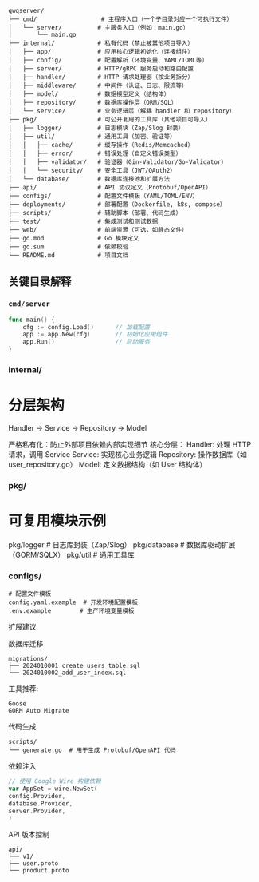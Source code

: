 

```
qwqserver/
├── cmd/                  # 主程序入口（一个子目录对应一个可执行文件）
│   └── server/          # 主服务入口（例如：main.go）
│       └── main.go
├── internal/            # 私有代码（禁止被其他项目导入）
│   ├── app/             # 应用核心逻辑初始化（连接组件）
│   ├── config/          # 配置解析（环境变量、YAML/TOML等）
│   ├── server/          # HTTP/gRPC 服务启动和路由配置
│   ├── handler/         # HTTP 请求处理器（按业务拆分）
│   ├── middleware/      # 中间件（认证、日志、限流等）
│   ├── model/           # 数据模型定义（结构体）
│   ├── repository/      # 数据库操作层（ORM/SQL）
│   └── service/         # 业务逻辑层（解耦 handler 和 repository）
├── pkg/                 # 可公开复用的工具库（其他项目可导入）
│   ├── logger/          # 日志模块（Zap/Slog 封装）
│   ├── util/            # 通用工具（加密、验证等）
│   │   ├── cache/       # 缓存操作（Redis/Memcached）
│   │   ├── error/       # 错误处理（自定义错误类型）
│   │   ├── validator/   # 验证器（Gin-Validator/Go-Validator）
│   │   └── security/    # 安全工具（JWT/OAuth2）
│   └── database/        # 数据库连接池和扩展方法
├── api/                 # API 协议定义（Protobuf/OpenAPI）
├── configs/             # 配置文件模板（YAML/TOML/ENV）
├── deployments/         # 部署配置（Dockerfile, k8s, compose）
├── scripts/             # 辅助脚本（部署、代码生成）
├── test/                # 集成测试和测试数据
├── web/                 # 前端资源（可选，如静态文件）
├── go.mod               # Go 模块定义
├── go.sum               # 依赖校验
└── README.md            # 项目文档
```


## 关键目录解释

### `cmd/server`
```go
func main() {
    cfg := config.Load()      // 加载配置
    app := app.New(cfg)       // 初始化应用组件
    app.Run()                 // 启动服务
}
```


### internal/

# 分层架构
Handler → Service → Repository → Model

严格私有化：防止外部项目依赖内部实现细节
核心分层：
Handler: 处理 HTTP 请求，调用 Service
Service: 实现核心业务逻辑
Repository: 操作数据库（如 user_repository.go）
Model: 定义数据结构（如 User 结构体）

### pkg/

# 可复用模块示例
pkg/logger     # 日志库封装（Zap/Slog）
pkg/database   # 数据库驱动扩展（GORM/SQLX）
pkg/util       # 通用工具库


### configs/

```shell
# 配置文件模板
config.yaml.example  # 开发环境配置模板
.env.example        # 生产环境变量模板
```

扩展建议

数据库迁移

```
migrations/
├── 2024010001_create_users_table.sql
└── 2024010002_add_user_index.sql
```

工具推荐:

```
Goose
GORM Auto Migrate
```

代码生成

```
scripts/
└── generate.go  # 用于生成 Protobuf/OpenAPI 代码
```

依赖注入

```go
// 使用 Google Wire 构建依赖
var AppSet = wire.NewSet(
config.Provider,
database.Provider,
server.Provider,
)
```

API 版本控制

```
api/
└── v1/
├── user.proto
└── product.proto
```
